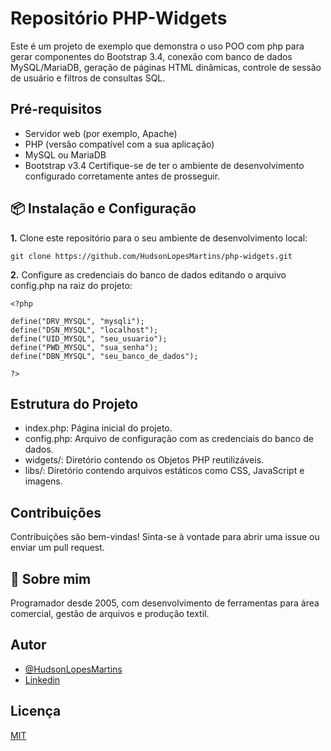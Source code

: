 # Repositório PHP-Widgets

Este é um projeto de exemplo que demonstra o uso POO com php para gerar componentes do Bootstrap 3.4, conexão com banco de dados MySQL/MariaDB, geração de páginas HTML dinâmicas, controle de sessão de usuário e filtros de consultas SQL.

## Pré-requisitos
- Servidor web (por exemplo, Apache)
- PHP (versão compatível com a sua aplicação)
- MySQL ou MariaDB
- Bootstrap v3.4
Certifique-se de ter o ambiente de desenvolvimento configurado corretamente antes de prosseguir.

## 📦 Instalação e Configuração
**1.** Clone este repositório para o seu ambiente de desenvolvimento local:
```
git clone https://github.com/HudsonLopesMartins/php-widgets.git
```

**2.** Configure as credenciais do banco de dados editando o arquivo config.php na raiz do projeto:
```
<?php

define("DRV_MYSQL", "mysqli");
define("DSN_MYSQL", "localhost");
define("UID_MYSQL", "seu_usuario");
define("PWD_MYSQL", "sua_senha");
define("DBN_MYSQL", "seu_banco_de_dados");

?>
```

## Estrutura do Projeto
- index.php: Página inicial do projeto.
- config.php: Arquivo de configuração com as credenciais do banco de dados.
- widgets/: Diretório contendo os Objetos PHP reutilizáveis.
- libs/: Diretório contendo arquivos estáticos como CSS, JavaScript e imagens.
## Contribuições
Contribuições são bem-vindas! Sinta-se à vontade para abrir uma issue ou enviar um pull request.
## 🚀 Sobre mim
Programador desde 2005, com desenvolvimento de ferramentas para área comercial, gestão de arquivos e produção textil.
## Autor

- [@HudsonLopesMartins](https://github.com/HudsonLopesMartins)
- [Linkedin](https://www.linkedin.com/in/hudson-lopes-martins-25123119/)


## Licença

[MIT](https://choosealicense.com/licenses/mit/)

